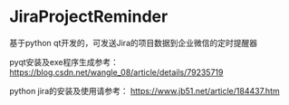 # JiraProjectReminder
基于python qt开发的，可发送Jira的项目数据到企业微信的定时提醒器

pyqt安装及exe程序生成参考：
https://blog.csdn.net/wangle_08/article/details/79235719

python jira的安装及使用请参考：
https://www.jb51.net/article/184437.htm

